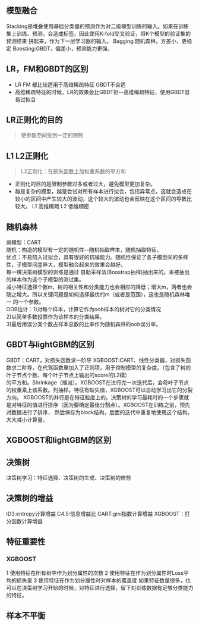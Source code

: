 ## 模型融合
Stacking是堆叠使用基础分类器的预测作为对二级模型训练的输入。如果在训练集上训练、预测，会造成标签。因此使用K-fold交叉验证，将K个模型的验证集的预测结果
拼起来，作为下一层学习器的输入。
Bagging:随机森林，方差小，更稳定
Boosting:GBDT，偏差小，预测能力更强。

## LR，FM和GBDT的区别
- LR FM 都比较适用于高维稀疏特征  GBDT不合适
- 高维稀疏特征的时候，LR的效果会比GBDT好--高维稀疏特征，使用GBDT容易过拟合
## LR正则化的目的
>使参数空间受到一定的限制

## L1 L2正则化
>L2正则化：在损失函数上加权重系数的平方和
- 正则化的目的是限制参数过多或者过大，避免模型更加复杂。
- 越是复杂的模型，越是尝试对所有样本进行拟合，包括异常点。这就会造成在较小的区间中产生较大的波动，这个较大的波动也会反映在这个区间的导数比较大。
L1 高维稀疏
L2 低维稠密

## 随机森林
弱模型：CART  
随机：构造的模型有一定的随机性--随机抽取样本，随机抽取特征。  
优点：不易陷入过拟合，具有很好的抗噪能力。随机性保证了各子模型间的多样性，子模型间差异大，模型融合起来的效果会越好。  
每一棵决策树模型的训练是通过 自助采样法(Boostrap抽样)抽出来的。未被抽出的样本作为这个子模型的测试集。  
减小特征选择个数m，树的相关性和分类能力也会相应的降低；增大m，两者也会随之增大。所以关键问题是如何选择最优的m（或者是范围），这也是随机森林唯一
的一个参数。  
OOB估计：1)对每个样本，计算它作为oob样本的树对它的分类情况  
        2)以简单多数投票作为该样本的分类结果。  
        3)最后用误分类个数占样本总数的比率作为随机森林的oob误分率。  
        
## GBDT与lightGBM的区别
GBDT：CART，对损失函数求一阶导
XGBOOST:CART、线性分类器，对损失函数求二阶导，在代驾函数里加入了正则项，用于控制模型的复杂度。（包含了树的叶子节点个数、每个叶子节点上输出的score的L2模）  
的平方和。Shrinkage（缩减）。XGBOOST在进行完一次迭代后，会将叶子节点的权重乘上该系数。列抽样。特征有缺失值，XGBOOST可以自动学习出它的分裂方向。
XGBOOST的并行是在特征粒度上的。决策树的学习最耗时的一个步骤就是对特征的值进行排序（因为要确定最佳分割点）。XGBOOST在训练之前，预先对数据进行了排序，
然后保存为block结构，后面的迭代中重复地使用这个结构，大大减小计算量。 

## XGBOOST和lightGBM的区别

## 决策树
决策树学习：特征选择、决策树的生成、决策树的修剪
## 决策树的增益
ID3:entropy计算增益
C4.5:信息增益比
CART:gini指数计算增益
XGBOOST：打分函数计算增益

## 特征重要性
### XGBOOST 
1 使用特征在所有树中作为划分属性的次数
2 使用特征在作为划分属性时Loss平均的损失量
3 使用特征在作为划分属性时对样本的覆盖度
如果特征数量很多，也可以在决策树学习开始的时候，对特征进行选择，留下对训练数据有足够分类能力的特征。

## 样本不平衡

